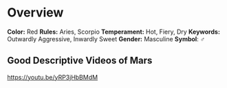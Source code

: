 # Overview
**Color:** Red
**Rules:** Aries, Scorpio
**Temperament:** Hot, Fiery, Dry
**Keywords:** Outwardly Aggressive, Inwardly Sweet
**Gender:** Masculine
**Symbol**: ♂

## Good Descriptive Videos of **Mars**
https://youtu.be/yRP3jHbBMdM
